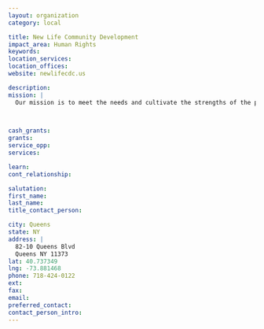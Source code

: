 ```yaml
---
layout: organization
category: local

title: New Life Community Development
impact_area: Human Rights
keywords: 
location_services: 
location_offices: 
website: newlifecdc.us

description: 
mission: |
  Our mission is to meet the needs and cultivate the strengths of the poor and marginalized in Central Queens through community building and with a demonstration of the love of God. We believe in breaking cycles of poverty and academic failure while creating cycles of new life.

  

cash_grants: 
grants: 
service_opp: 
services: 

learn: 
cont_relationship: 

salutation: 
first_name: 
last_name: 
title_contact_person: 

city: Queens
state: NY
address: |
  82-10 Queens Blvd     
  Queens NY 11373
lat: 40.737349
lng: -73.881468
phone: 718-424-0122
ext: 
fax: 
email: 
preferred_contact: 
contact_person_intro: 
---
```

